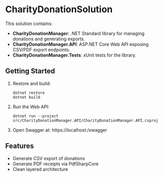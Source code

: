 # CharityDonationSolution

This solution contains:
- **CharityDonationManager**: .NET Standard library for managing donations and generating exports.
- **CharityDonationManager.API**: ASP.NET Core Web API exposing CSV/PDF export endpoints.
- **CharityDonationManager.Tests**: xUnit tests for the library.

## Getting Started

1. Restore and build:
   ```
   dotnet restore
   dotnet build
   ```

2. Run the Web API:
   ```
   dotnet run --project src/CharityDonationManager.API/CharityDonationManager.API.csproj
   ```

3. Open Swagger at:
   https://localhost:<port>/swagger

## Features

- Generate CSV export of donations
- Generate PDF receipts via PdfSharpCore
- Clean layered architecture
